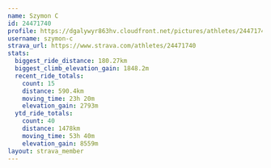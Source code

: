 ```yaml
---
name: Szymon C
id: 24471740
profile: https://dgalywyr863hv.cloudfront.net/pictures/athletes/24471740/7213253/3/large.jpg
username: szymon-c
strava_url: https://www.strava.com/athletes/24471740
stats:
  biggest_ride_distance: 180.27km
  biggest_climb_elevation_gain: 1848.2m
  recent_ride_totals:
    count: 15
    distance: 590.4km
    moving_time: 23h 20m
    elevation_gain: 2793m
  ytd_ride_totals:
    count: 40
    distance: 1478km
    moving_time: 53h 40m
    elevation_gain: 8559m
layout: strava_member
--- 
```

